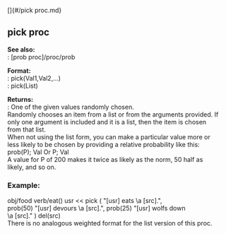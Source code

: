 []{#/pick proc.md}    
## pick proc    
**See also:**    
:   [prob proc]/proc/prob    
<!-- -->    
**Format:**    
:   pick(Val1,Val2,\...)    
:   pick(List)    
<!-- -->    
**Returns:**    
:   One of the given values randomly chosen.    
Randomly chooses an item from a list or from the arguments provided. If    
only one argument is included and it is a list, then the item is chosen    
from that list.    
When not using the list form, you can make a particular value more or    
less likely to be chosen by providing a relative probability like this:    
prob(P); Val Or P; Val    
A value for P of 200 makes it twice as likely as the norm, 50 half as    
likely, and so on.    
### Example:    
obj/food verb/eat() usr \<\< pick ( \"\[usr\] eats \\a \[src\].\",    
prob(50) \"\[usr\] devours \\a \[src\].\", prob(25) \"\[usr\] wolfs down    
\\a \[src\].\" ) del(src)    
There is no analogous weighted format for the list version of this proc.  